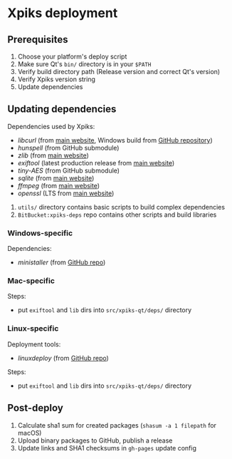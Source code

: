 # Xpiks deployment

## Prerequisites

1. Choose your platform's deploy script
2. Make sure Qt's `bin/` directory is in your `$PATH`
3. Verify build directory path (Release version and correct Qt's version)
4. Verify Xpiks version string
5. Update dependencies

## Updating dependencies

Dependencies used by Xpiks:

* _libcurl_ (from [main website](https://curl.haxx.se/libcurl/), Windows build from [GitHub repository](https://github.com/blackrosezy/build-libcurl-windows))
* _hunspell_ (from GitHub submodule)
* _zlib_ (from [main website](https://zlib.net/))
* _exiftool_ (latest production release from [main website](https://www.sno.phy.queensu.ca/~phil/exiftool/history.html))
* _tiny-AES_ (from GitHub submodule)
* _sqlite_ (from [main website](https://www.sqlite.org/))
* _ffmpeg_ (from [main website](https://www.ffmpeg.org/download.html))
* _openssl_ (LTS from [main website](https://www.openssl.org/source/))

1. `utils/` directory contains basic scripts to build complex dependencies
2. `BitBucket:xpiks-deps` repo contains other scripts and build libraries

### Windows-specific

Dependencies:

* _ministaller_ (from [GitHub repo](https://github.com/ribtoks/ministaller))

### Mac-specific

Steps:

* put `exiftool` and `lib` dirs into `src/xpiks-qt/deps/` directory

### Linux-specific

Deployment tools:

* _linuxdeploy_ (from [GitHub repo](https://github.com/ribtoks/linuxdeploy))

Steps:

* put `exiftool` and `lib` dirs into `src/xpiks-qt/deps/` directory

## Post-deploy

1. Calculate sha1 sum for created packages (`shasum -a 1 filepath` for macOS)
2. Upload binary packages to GitHub, publish a release
3. Update links and SHA1 checksums in `gh-pages` update config
